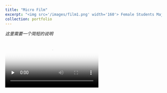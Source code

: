 ```yaml
---
title: "Micro Film"
excerpt: "<img src='/images/film1.png' width='160'> Female Students Majoring in Film Art "
collection: portfolio
--- 
```


*这里需要一个简短的说明*

<video id="video" controls="" preload="none" poster="/images/f-3.png">
      <source id="mp4" src="/files/ed6daf4aa980dc6192359481f743a036.mp4" type="video/mp4">
</videos>
